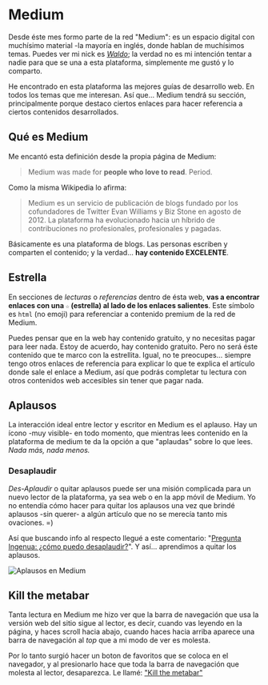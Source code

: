 # Medium

Desde éste mes formo parte de la red "Medium": es un espacio digital con muchísimo material -la mayoría en inglés, donde hablan de muchísimos temas. Puedes ver mi nick es _[Waldo](https://medium.com/@walddo)_; la verdad no es mi intención tentar a nadie para que se una a esta plataforma, simplemente me gustó y lo comparto.  

He encontrado en esta plataforma las mejores guías de desarrollo web. En todos los temas que me interesan. Así que... Medium tendrá su sección, principalmente porque destaco ciertos enlaces para hacer referencia a ciertos contenidos desarrollados.

## Qué es Medium

Me encantó esta definición desde la propia página de Medium:

>Medium was made for **people who love to read**. Period.

Como la misma Wikipedia lo afirma:
>Medium es un servicio de publicación de blogs fundado por los cofundadores de Twitter Evan Williams y Biz Stone en agosto de 2012. La plataforma ha evolucionado hacia un híbrido de contribuciones no profesionales, profesionales y pagadas.

Básicamente es una plataforma de blogs. Las personas escriben y comparten el contenido; y la verdad... **hay contenido EXCELENTE**.

## Estrella

En secciones de _lecturas_ o _referencias_ dentro de ésta web, **vas a encontrar enlaces con una `☆` (estrella) al lado de los enlaces salientes**. Este símbolo es `html` (no emoji) para referenciar a contenido premium de la red de Medium.

Puedes pensar que en la web hay contenido gratuito, y no necesitas pagar para leer nada. Estoy de acuerdo, hay contenido gratuito. Pero no será éste contenido que te marco con la estrellita. Igual, no te preocupes... siempre tengo otros enlaces de referencia para explicar lo que te explica el artículo donde sale el enlace a Medium, así que podrás completar tu lectura con otros contenidos web accesibles sin tener que pagar nada.

## Aplausos

La interacción ideal entre lector y escritor en Medium es el aplauso. Hay un ícono -muy visible- en todo momento, que mientras lees contenido en la plataforma de medium te da la opción a que "aplaudas" sobre lo que lees. _Nada más, nada menos._

### Desaplaudir

_Des-Aplaudir_ o quitar aplausos puede ser una misión complicada para un nuevo lector de la plataforma, ya sea web o en la app móvil de Medium. Yo no entendía cómo hacer para quitar los aplausos una vez que brindé aplausos -sin querer- a algún artículo que no se merecía tanto mis ovaciones. =)

Así que buscando info al respecto llegué a este comentario: "[Pregunta Ingenua: ¿cómo puedo desaplaudir?](https://medium.com/@fvalcruz/no-es-ingenua-la-cierto-es-que-los-aplausos-no-son-tan-intuitivos-como-la-recomendaci%C3%B3n-y-han-tra-16a12525f6d3)". Y así... aprendimos a quitar los aplausos.

![Aplausos en Medium](./assets/img/medium-clap.gif)

## Kill the metabar

Tanta lectura en Medium me hizo ver que la barra de navegación que usa la versión web del sitio sigue al lector, es decir, cuando vas leyendo en la página, y haces scroll hacia abajo, cuando haces hacia arriba aparece una barra de navegación al _top_ que a mi modo de ver es molesta.

Por lo tanto surgió hacer un boton de favoritos que se coloca en el navegador, y al presionarlo hace que toda la barra de navegación que molesta al lector, desaparezca. Le llamé: ["Kill the metabar"](https://sidval.github.io/kill-metabar-maximized/)
